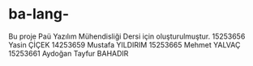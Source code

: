 # ba-lang-
Bu proje Paü Yazılım Mühendisliği Dersi için oluşturulmuştur.
15253656 Yasin ÇİÇEK
14253659 Mustafa YILDIRIM
15253665 Mehmet YALVAÇ
15253661 Aydoğan Tayfur BAHADIR
